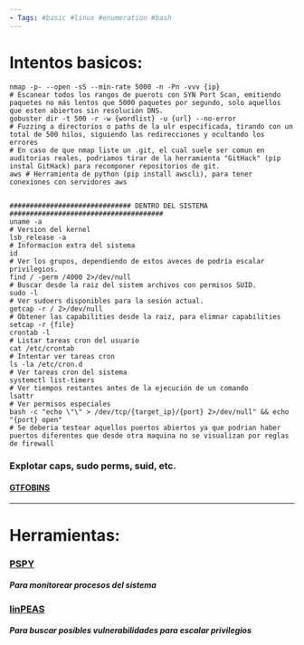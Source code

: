 ```yaml
--- 
- Tags: #basic #linux #enumeration #bash
---
```


# Intentos basicos:

```shell
nmap -p- --open -sS --min-rate 5000 -n -Pn -vvv {ip} 
# Escanear todos los rangos de puerots con SYN Port Scan, emitiendo paquetes no más lentos que 5000 paquetes por segundo, solo aquellos que esten abiertos sin resolución DNS.
gobuster dir -t 500 -r -w {wordlist} -u {url} --no-error
# Fuzzing a directorios o paths de la ulr especificada, tirando con un total de 500 hilos, siguiendo las redirecciones y ocultando los errores
# En caso de que nmap liste un .git, el cual suele ser comun en auditorias reales, podriamos tirar de la herramienta "GitHack" (pip instal GitHack) para recomponer repositorios de git.
aws # Herramienta de python (pip install awscli), para tener conexiones con servidores aws


############################## DENTRO DEL SISTEMA ######################################
uname -a 
# Version del kernel
lsb_release -a 
# Informacion extra del sistema 
id
# Ver los grupos, dependiendo de estos aveces de podría escalar privilegios.
find / -perm /4000 2>/dev/null
# Buscar desde la raiz del sistem archivos con permisos SUID.
sudo -l
# Ver sudoers disponibles para la sesión actual.
getcap -r / 2>/dev/null
# Obtener las capabilities desde la raiz, para elimnar capabilities setcap -r {file}
crontab -l 
# Listar tareas cron del usuario
cat /etc/crontab 
# Intentar ver tareas cron
ls -la /etc/cron.d
# Ver tareas cron del sistema
systemctl list-timers 
# Ver tiempos restantes antes de la ejecución de un comando 
lsattr 
# Ver permisos especiales
bash -c "echo \"\" > /dev/tcp/{target_ip}/{port} 2>/dev/null" && echo "{port} open"
# Se deberia testear aquellos puertos abiertos ya que podrian haber puertos diferentes que desde otra maquina no se visualizan por reglas de firewall
```

### Explotar caps, sudo perms, suid, etc. 

#### [GTFOBINS](https://gtfobins.github.io/)

---

# Herramientas: 

### [PSPY](https://github.com/DominicBreuker/pspy)
##### Para monitorear procesos del sistema

### [linPEAS](https://github.com/carlospolop/PEASS-ng/tree/master/linPEAS)
##### Para buscar posibles vulnerabilidades para escalar privilegios


